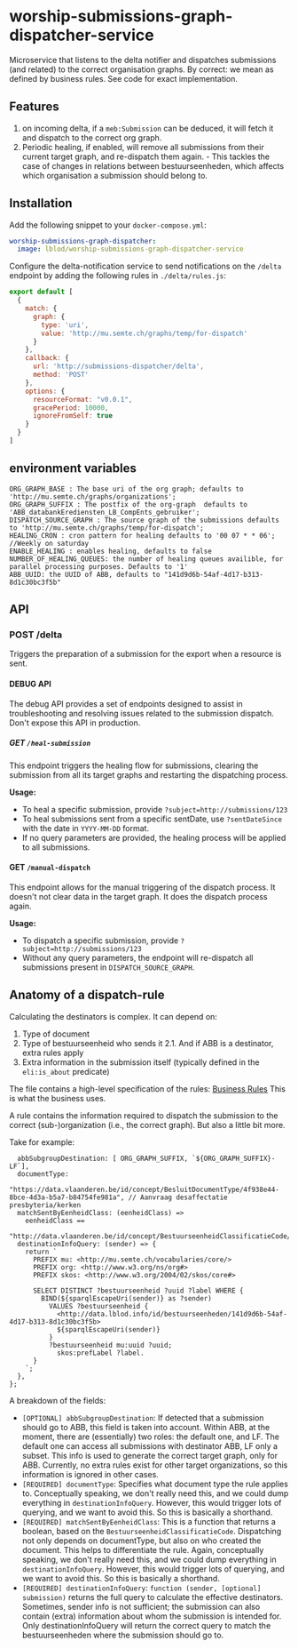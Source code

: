 # worship-submissions-graph-dispatcher-service

Microservice that listens to the delta notifier and dispatches submissions (and related) to the correct organisation graphs.
By correct: we mean as defined by business rules. See code for exact implementation.

## Features
  1. on incoming delta, if a `meb:Submission` can be deduced, it will fetch it and dispatch to the correct org graph.
  2. Periodic healing, if enabled, will remove all submissions from their current target graph, and re-dispatch them again.
    - This tackles the case of changes in relations between bestuurseenheden, which affects which organisation a submission should belong to.

## Installation
Add the following snippet to your `docker-compose.yml`:

```yml
worship-submissions-graph-dispatcher:
  image: lblod/worship-submissions-graph-dispatcher-service
```

Configure the delta-notification service to send notifications on the `/delta` endpoint by adding the following rules in `./delta/rules.js`:

```javascript
export default [
  {
    match: {
      graph: {
        type: 'uri',
        value: 'http://mu.semte.ch/graphs/temp/for-dispatch'
      }
    },
    callback: {
      url: 'http://submissions-dispatcher/delta',
      method: 'POST'
    },
    options: {
      resourceFormat: "v0.0.1",
      gracePeriod: 10000,
      ignoreFromSelf: true
    }
  }
]
```
## environment variables
```
ORG_GRAPH_BASE : The base uri of the org graph; defaults to 'http://mu.semte.ch/graphs/organizations';
ORG_GRAPH_SUFFIX : The postfix of the org-graph  defaults to 'ABB_databankErediensten_LB_CompEnts_gebruiker';
DISPATCH_SOURCE_GRAPH : The source graph of the submissions defaults to 'http://mu.semte.ch/graphs/temp/for-dispatch';
HEALING_CRON : cron pattern for healing defaults to '00 07 * * 06'; //Weekly on saturday
ENABLE_HEALING : enables healing, defaults to false
NUMBER_OF_HEALING_QUEUES: the number of healing queues availible, for parallel processing purposes. Defaults to '1'
ABB_UUID: the UUID of ABB, defaults to "141d9d6b-54af-4d17-b313-8d1c30bc3f5b"
```
## API
### POST /delta
Triggers the preparation of a submission for the export when a resource is sent.
#### DEBUG API
The debug API provides a set of endpoints designed to assist in troubleshooting and resolving issues related to the submission dispatch.
Don't expose this API in production.
##### GET `/heal-submission`
This endpoint triggers the healing flow for submissions, clearing the submission from all its target graphs and restarting the dispatching process.

**Usage:**
- To heal a specific submission, provide `?subject=http://submissions/123`
- To heal submissions sent from a specific sentDate, use `?sentDateSince` with the date in `YYYY-MM-DD` format.
- If no query parameters are provided, the healing process will be applied to all submissions.

#### GET `/manual-dispatch`

This endpoint allows for the manual triggering of the dispatch process. It doesn't not clear data in the target graph. It does the dispatch process again.

**Usage:**
- To dispatch a specific submission, provide `?subject=http://submissions/123`
- Without any query parameters, the endpoint will re-dispatch all submissions present in `DISPATCH_SOURCE_GRAPH`.

## Anatomy of a dispatch-rule
Calculating the destinators is complex. It can depend on:
1. Type of document
2. Type of bestuurseenheid who sends it
   2.1. And if ABB is a destinator, extra rules apply
3. Extra information in the submission itself (typically defined in the `eli:is_about` predicate)

The file contains a high-level specification of the rules:
[Business Rules](https://docs.google.com/spreadsheets/d/1NnZHqaFnNToE-aZMiyDI1QIPhHP5EG8i39KGFhTazlg/edit?usp=sharing)
This is what the business uses.

A rule contains the information required to dispatch the submission to the correct (sub-)organization (i.e., the correct graph).
But also a little bit more.

Take for example:

```
  abbSubgroupDestination: [ ORG_GRAPH_SUFFIX, `${ORG_GRAPH_SUFFIX}-LF`],
  documentType:
    "https://data.vlaanderen.be/id/concept/BesluitDocumentType/4f938e44-8bce-4d3a-b5a7-b84754fe981a", // Aanvraag desaffectatie presbyteria/kerken
  matchSentByEenheidClass: (eenheidClass) =>
    eenheidClass ==
    "http://data.vlaanderen.be/id/concept/BestuurseenheidClassificatieCode/5ab0e9b8a3b2ca7c5e000001",
  destinationInfoQuery: (sender) => {
    return `
      PREFIX mu: <http://mu.semte.ch/vocabularies/core/>
      PREFIX org: <http://www.w3.org/ns/org#>
      PREFIX skos: <http://www.w3.org/2004/02/skos/core#>

      SELECT DISTINCT ?bestuurseenheid ?uuid ?label WHERE {
        BIND(${sparqlEscapeUri(sender)} as ?sender)
          VALUES ?bestuurseenheid {
            <http://data.lblod.info/id/bestuurseenheden/141d9d6b-54af-4d17-b313-8d1c30bc3f5b>
            ${sparqlEscapeUri(sender)}
          }
          ?bestuurseenheid mu:uuid ?uuid;
            skos:prefLabel ?label.
      }
    `;
  },
};
```
A breakdown of the fields:
- `[OPTIONAL] abbSubgroupDestination`:
  If detected that a submission should go to ABB, this field is taken into account.
  Within ABB, at the moment, there are (essentially) two roles: the default one, and LF.
  The default one can access all submissions with destinator ABB, LF only a subset.
  This info is used to generate the correct target graph, only for ABB.
  Currently, no extra rules exist for other target organizations, so this information is ignored in other cases.
- `[REQUIRED] documentType`:
  Specifies what document type the rule applies to. Conceptually speaking, we don't really need this, and we could dump everything in `destinationInfoQuery`. However, this would trigger lots of querying, and we want to avoid this. So this is basically a shorthand.
- `[REQUIRED] matchSentByEenheidClass`: This is a function that returns a boolean, based on the `BestuurseenheidClassificatieCode`.
  Dispatching not only depends on documentType, but also on who created the document. This helps to differentiate the rule.
  Again, conceptually speaking, we don't really need this, and we could dump everything in `destinationInfoQuery`.
  However, this would trigger lots of querying, and we want to avoid this. So this is basically a shorthand.
- `[REQUIRED] destinationInfoQuery`: `function (sender, [optional] submission)` returns the full query to calculate the effective destinators.
  Sometimes, sender info is not sufficient; the submission can also contain (extra) information about whom the submission is intended for.
  Only destinationInfoQuery will return the correct query to match the bestuurseenheden where the submission should go to.
